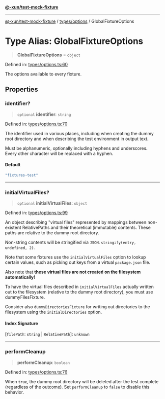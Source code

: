 [**@-xun/test-mock-fixture**](../../../README.md)

***

[@-xun/test-mock-fixture](../../../README.md) / [types/options](../README.md) / GlobalFixtureOptions

# Type Alias: GlobalFixtureOptions

> **GlobalFixtureOptions** = `object`

Defined in: [types/options.ts:60](https://github.com/Xunnamius/test-utils/blob/092a311cd9c7e00a7eedfbb90eacd9e7f2fb0150/packages/test-mock-fixture/src/types/options.ts#L60)

The options available to every fixture.

## Properties

### identifier?

> `optional` **identifier**: `string`

Defined in: [types/options.ts:70](https://github.com/Xunnamius/test-utils/blob/092a311cd9c7e00a7eedfbb90eacd9e7f2fb0150/packages/test-mock-fixture/src/types/options.ts#L70)

The identifier used in various places, including when creating the dummy
root directory and when describing the test environment in output text.

Must be alphanumeric, optionally including hyphens and underscores. Every
other character will be replaced with a hyphen.

#### Default

```ts
"fixtures-test"
```

***

### initialVirtualFiles?

> `optional` **initialVirtualFiles**: `object`

Defined in: [types/options.ts:99](https://github.com/Xunnamius/test-utils/blob/092a311cd9c7e00a7eedfbb90eacd9e7f2fb0150/packages/test-mock-fixture/src/types/options.ts#L99)

An object describing "virtual files" represented by mappings between
non-existent RelativePaths and their theoretical (immutable)
contents. These paths are relative to the dummy root directory.

Non-string contents will be stringified via `JSON.stringify(entry,
undefined, 2)`.

Note that some fixtures use the `initialVirtualFiles` option to lookup
certain values, such as picking out keys from a virtual `package.json`
file.

Also note that **these virtual files are not created on the filesystem
automatically!**

To have the virtual files described in `initialVirtualFiles` actually
written out to the filesystem (relative to the dummy root directory), you
must use dummyFilesFixture.

Consider also `dummyDirectoriesFixture` for writing out directories to the
filesystem using the `initialDirectories` option.

#### Index Signature

\[`filePath`: `string` \| `RelativePath`\]: `unknown`

***

### performCleanup

> **performCleanup**: `boolean`

Defined in: [types/options.ts:76](https://github.com/Xunnamius/test-utils/blob/092a311cd9c7e00a7eedfbb90eacd9e7f2fb0150/packages/test-mock-fixture/src/types/options.ts#L76)

When `true`, the dummy root directory will be deleted after the test
complete (regardless of the outcome). Set `performCleanup` to `false` to
disable this behavior.
